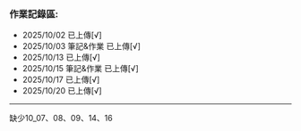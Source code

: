 ### 作業記錄區:
- 2025/10/02 已上傳[√]
- 2025/10/03 筆記&作業 已上傳[√]
- 2025/10/13 已上傳[√]
- 2025/10/15 筆記&作業 已上傳[√]
- 2025/10/17 已上傳[√]
- 2025/10/20 已上傳[√]

----
缺少10_07、08、09、14、16